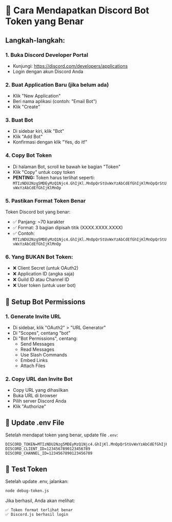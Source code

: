 # 🔑 Cara Mendapatkan Discord Bot Token yang Benar

## Langkah-langkah:

### 1. Buka Discord Developer Portal
- Kunjungi: https://discord.com/developers/applications
- Login dengan akun Discord Anda

### 2. Buat Application Baru (jika belum ada)
- Klik "New Application"
- Beri nama aplikasi (contoh: "Email Bot")
- Klik "Create"

### 3. Buat Bot
- Di sidebar kiri, klik "Bot"
- Klik "Add Bot"
- Konfirmasi dengan klik "Yes, do it!"

### 4. Copy Bot Token
- Di halaman Bot, scroll ke bawah ke bagian "Token"
- Klik "Copy" untuk copy token
- **PENTING:** Token harus terlihat seperti: `MTIzNDU2Nzg5MDEyMzQ1Njc4.GhIjKl.MnOpQrStUvWxYzAbCdEfGhIjKlMnOpQrStUvWxYzAbCdEfGhIjKlMnOp`

### 5. Pastikan Format Token Benar
Token Discord bot yang benar:
- ✅ Panjang: ~70 karakter
- ✅ Format: 3 bagian dipisah titik (XXXX.XXXX.XXXX)
- ✅ Contoh: `MTIzNDU2Nzg5MDEyMzQ1Njc4.GhIjKl.MnOpQrStUvWxYzAbCdEfGhIjKlMnOpQrStUvWxYzAbCdEfGhIjKlMnOp`

### 6. Yang BUKAN Bot Token:
- ❌ Client Secret (untuk OAuth2)
- ❌ Application ID (angka saja)
- ❌ Guild ID atau Channel ID
- ❌ User token (untuk user bot)

## 🔧 Setup Bot Permissions

### 1. Generate Invite URL
- Di sidebar, klik "OAuth2" > "URL Generator"
- Di "Scopes", centang "bot"
- Di "Bot Permissions", centang:
  - Send Messages
  - Read Messages
  - Use Slash Commands
  - Embed Links
  - Attach Files

### 2. Copy URL dan Invite Bot
- Copy URL yang dihasilkan
- Buka URL di browser
- Pilih server Discord Anda
- Klik "Authorize"

## 📝 Update .env File

Setelah mendapat token yang benar, update file `.env`:

```env
DISCORD_TOKEN=MTIzNDU2Nzg5MDEyMzQ1Njc4.GhIjKl.MnOpQrStUvWxYzAbCdEfGhIjKlMnOpQrStUvWxYzAbCdEfGhIjKlMnOp
DISCORD_CLIENT_ID=1234567890123456789
DISCORD_CHANNEL_ID=1234567890123456789
```

## 🧪 Test Token

Setelah update .env, jalankan:
```bash
node debug-token.js
```

Jika berhasil, Anda akan melihat:
```
✅ Token format terlihat benar
✅ Discord.js berhasil login
```
